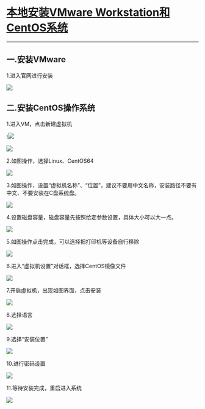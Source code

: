 # **<u>本地安装VMware Workstation和CentOS系统</u>**

------

## 一.安装VMware

1.进入官网进行安装

![](../image/9.png)

## 二.安装CentOS操作系统

1.进入VM，点击新建虚拟机

!![](../image/10.png)

![](../image/11.png)

2.如图操作，选择Linux、CentOS64

![](../image/12.png)

3.如图操作，设置“虚拟机名称”、“位置”，建议不要用中文名称，安装路径不要有中文、不要安装在C盘系统盘。

![](../image/13.png)

4.设置磁盘容量，磁盘容量先按照给定参数设置，具体大小可以大一点。



![](../image/14.png)

5.如图操作点击完成，可以选择把打印机等设备自行移除

![](../image/15.png)

6.进入“虚拟机设置”对话框，选择CentOS镜像文件

![](../image/16.png)

7.开启虚拟机，出现如图界面，点击安装

![](../image/17.png)

8.选择语言

![](../image/18.png)

9.选择“安装位置”

![](../image/19.png)

10.进行密码设置

![](../image/20.png)

11.等待安装完成，重启进入系统

![](../image/21.png)